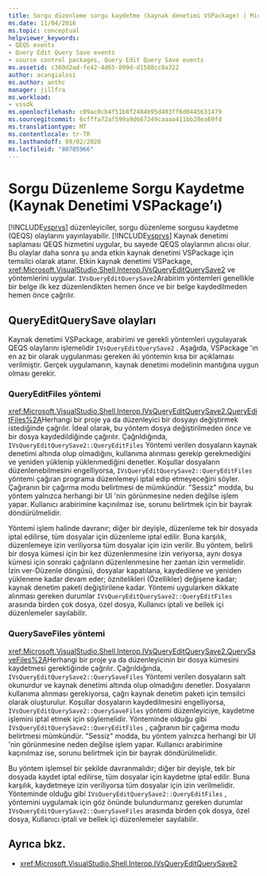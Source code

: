 ```yaml
---
title: Sorgu düzenleme sorgu kaydetme (kaynak denetimi VSPackage) | Microsoft Docs
ms.date: 11/04/2016
ms.topic: conceptual
helpviewer_keywords:
- QEQS events
- Query Edit Query Save events
- source control packages, Query Edit Query Save events
ms.assetid: c360d2ad-fe42-4d65-899d-d1588cc8a322
author: acangialosi
ms.author: anthc
manager: jillfra
ms.workload:
- vssdk
ms.openlocfilehash: c09ac0cb4f51b8f2484b95d403ff6d0445631479
ms.sourcegitcommit: 6cfffa72af599a9d667249caaaa411bb28ea69fd
ms.translationtype: MT
ms.contentlocale: tr-TR
ms.lasthandoff: 09/02/2020
ms.locfileid: "80705966"
---
```

# <a name="query-edit-query-save-source-control-vspackage"></a>Sorgu Düzenleme Sorgu Kaydetme (Kaynak Denetimi VSPackage’ı)
[!INCLUDE[vsprvs](../../code-quality/includes/vsprvs_md.md)] düzenleyiciler, sorgu düzenleme sorgusu kaydetme (QEQS) olaylarını yayınlayabilir. [!INCLUDE[vsprvs](../../code-quality/includes/vsprvs_md.md)] Kaynak denetimi saplaması QEQS hizmetini uygular, bu sayede QEQS olaylarının alıcısı olur. Bu olaylar daha sonra şu anda etkin kaynak denetimi VSPackage için temsilci olarak atanır. Etkin kaynak denetimi VSPackage, <xref:Microsoft.VisualStudio.Shell.Interop.IVsQueryEditQuerySave2> ve yöntemlerini uygular. `IVsQueryEditQuerySave2`Arabirim yöntemleri genellikle bir belge ilk kez düzenlendikten hemen önce ve bir belge kaydedilmeden hemen önce çağrılır.

## <a name="queryeditquerysave-events"></a>QueryEditQuerySave olayları
 Kaynak denetimi VSPackage, arabirimi ve gerekli yöntemleri uygulayarak QEQS olaylarını işlemelidir `IVsQueryEditQuerySave2` . Aşağıda, VSPackage 'ın en az bir olarak uygulanması gereken iki yöntemin kısa bir açıklaması verilmiştir. Gerçek uygulamanın, kaynak denetimi modelinin mantığına uygun olması gerekir.

### <a name="queryeditfiles-method"></a>QueryEditFiles yöntemi
 <xref:Microsoft.VisualStudio.Shell.Interop.IVsQueryEditQuerySave2.QueryEditFiles%2A>Herhangi bir proje ya da düzenleyici bir dosyayı değiştirmek istediğinde çağrılır. İdeal olarak, bu yöntem dosya değiştirilmeden *önce* ve bir dosya kaydedildiğinde çağırılır. Çağrıldığında, `IVsQueryEditQuerySave2::QueryEditFiles` Yöntemi verilen dosyaların kaynak denetimi altında olup olmadığını, kullanıma alınması gerekip gerekmediğini ve yeniden yüklenip yüklenmediğini denetler. Koşullar dosyaların düzenlenebilmesini engelliyorsa, `IVsQueryEditQuerySave2::QueryEditFiles` yöntemi çağıran programa düzenlemeyi iptal edip etmeyeceğini söyler. Çağıranın bir çağırma modu belirtmesi de mümkündür. "Sessiz" modda, bu yöntem yalnızca herhangi bir UI 'nin görünmesine neden değilse işlem yapar. Kullanıcı arabirimine kaçınılmaz ise, sorunu belirtmek için bir bayrak döndürülmelidir.

 Yöntemi işlem halinde davranır; diğer bir deyişle, düzenleme tek bir dosyada iptal edilirse, tüm dosyalar için düzenleme iptal edilir. Buna karşılık, düzenlemeye izin veriliyorsa tüm dosyalar için izin verilir. Bu yöntem, belirli bir dosya kümesi için bir kez düzenlenmesine izin veriyorsa, aynı dosya kümesi için sonraki çağrıların düzenlenmesine her zaman izin vermelidir. İzin ver-Düzenle döngüsü, dosyalar kapatılana, kaydedilene ve yeniden yüklenene kadar devam eder; öznitelikleri (Özellikler) değişene kadar; kaynak denetim paketi değiştirilene kadar. Yöntemi uygularken dikkate alınması gereken durumlar `IVsQueryEditQuerySave2::QueryEditFiles` arasında birden çok dosya, özel dosya, Kullanıcı iptali ve bellek içi düzenlemeler sayılabilir.

### <a name="querysavefiles-method"></a>QuerySaveFiles yöntemi
 <xref:Microsoft.VisualStudio.Shell.Interop.IVsQueryEditQuerySave2.QuerySaveFiles%2A>Herhangi bir proje ya da düzenleyicinin bir dosya kümesini kaydetmesi gerektiğinde çağrılır. Çağrıldığında, `IVsQueryEditQuerySave2::QuerySaveFiles` Yöntemi verilen dosyaların salt okunurdur ve kaynak denetimi altında olup olmadığını denetler. Dosyaların kullanıma alınması gerekiyorsa, çağrı kaynak denetim paketi için temsilci olarak oluşturulur. Koşullar dosyaların kaydedilmesini engelliyorsa, `IVsQueryEditQuerySave2::QuerySaveFiles` yöntemi düzenleyiciye, kaydetme işlemini iptal etmek için söylemelidir. Yönteminde olduğu gibi `IVsQueryEditQuerySave2::QueryEditFiles` , çağıranın bir çağırma modu belirtmesi mümkündür. "Sessiz" modda, bu yöntem yalnızca herhangi bir UI 'nin görünmesine neden değilse işlem yapar. Kullanıcı arabirimine kaçınılmaz ise, sorunu belirtmek için bir bayrak döndürülmelidir.

 Bu yöntem işlemsel bir şekilde davranmalıdır; diğer bir deyişle, tek bir dosyada kaydet iptal edilirse, tüm dosyalar için kaydetme iptal edilir. Buna karşılık, kaydetmeye izin veriliyorsa tüm dosyalar için izin verilmelidir. Yönteminde olduğu gibi `IVsQueryEditQuerySave2::QueryEditFiles` , yöntemini uygulamak için göz önünde bulundurmanız gereken durumlar `IVsQueryEditQuerySave2::QuerySaveFiles` arasında birden çok dosya, özel dosya, Kullanıcı iptali ve bellek içi düzenlemeler sayılabilir.

## <a name="see-also"></a>Ayrıca bkz.
- <xref:Microsoft.VisualStudio.Shell.Interop.IVsQueryEditQuerySave2>
